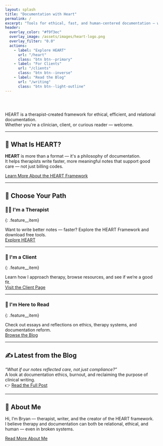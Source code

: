 ```yaml
---
layout: splash
title: "Documentation with Heart"
permalink: /
excerpt: "Tools for ethical, fast, and human-centered documentation — without losing the soul of the session."
header:
  overlay_color: "#f9f3ec"
  overlay_image: /assets/images/heart-logo.png
  overlay_filter: "0.0"
  actions:
    - label: "Explore HEART"
      url: "/heart"
      class: "btn btn--primary"
    - label: "For Clients"
      url: "/clients"
      class: "btn btn--inverse"
    - label: "Read the Blog"
      url: "/writing"
      class: "btn btn--light-outline"
---
```


<div class="text-center" style="padding-top: 2rem;">
  <p class="lead">
    HEART is a therapist-created framework for ethical, efficient, and relational documentation.<br>
    Whether you're a clinician, client, or curious reader — welcome.
  </p>
</div>

---

## 🧠 What Is HEART?

**HEART** is more than a format — it's a philosophy of documentation.  
It helps therapists write faster, more meaningful notes that support good care — not just billing codes.

<div class="text-center">
  <a href="/heart" class="btn btn--primary">Learn More About the HEART Framework</a>
</div>

---

## 🧭 Choose Your Path

<div class="feature__wrapper">

### 👩‍⚕️ I'm a Therapist
{: .feature__item}

Want to write better notes — faster? Explore the HEART Framework and download free tools.  
[Explore HEART](/heart)

---

### 🧍 I'm a Client
{: .feature__item}

Learn how I approach therapy, browse resources, and see if we’re a good fit.  
[Visit the Client Page](/clients)

---

### 🧾 I'm Here to Read
{: .feature__item}

Check out essays and reflections on ethics, therapy systems, and documentation reform.  
[Browse the Blog](/writing)

</div>

--- 

## ✍️ Latest from the Blog

_“What if our notes reflected care, not just compliance?”_  
A look at documentation ethics, burnout, and reclaiming the purpose of clinical writing.  
👉 [Read the Full Post](/writing/what-if-notes-reflected-care)

---

## 👋 About Me

Hi, I’m Bryan — therapist, writer, and the creator of the HEART framework.  
I believe therapy and documentation can both be relational, ethical, and human — even in broken systems.

<div class="text-center">
  <a href="/about" class="btn btn--light">Read More About Me</a>
</div>
